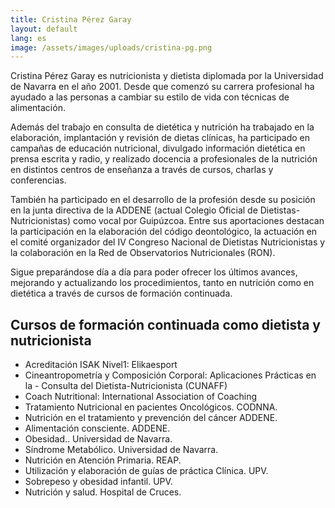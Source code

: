 ```yaml
---
title: Cristina Pérez Garay
layout: default
lang: es
image: /assets/images/uploads/cristina-pg.png
---
```


Cristina Pérez Garay es nutricionista y dietista diplomada por la Universidad de Navarra en el año 2001.
Desde que comenzó su carrera profesional ha ayudado a las personas a cambiar su estilo de vida con técnicas de alimentación.

Además del trabajo en consulta de dietética y nutrición ha trabajado en la elaboración, implantación y revisión de dietas clínicas, ha participado en campañas de educación nutricional, divulgado información dietética en prensa escrita y radio, y realizado docencia a profesionales de la nutrición en distintos centros de enseñanza a través de cursos, charlas y conferencias.

También ha participado en el desarrollo de la profesión desde su posición en la junta directiva de la ADDENE (actual Colegio Oficial de Dietistas-Nutricionistas) como vocal por Guipúzcoa. Entre sus aportaciones destacan la participación en la elaboración del código deontológico, la actuación en el comité organizador del IV Congreso Nacional de Dietistas Nutricionistas y la colaboración en la Red de Observatorios Nutricionales (RON).

Sigue preparándose día a día para poder ofrecer los últimos avances, mejorando y actualizando los procedimientos, tanto en nutrición como en dietética a través de cursos de formación continuada.

## Cursos de formación continuada como dietista y nutricionista

- Acreditación ISAK Nivel1: Elikaesport
- Cineantropometría y Composición Corporal: Aplicaciones Prácticas en la - Consulta del Dietista-Nutricionista (CUNAFF)
- Coach Nutritional: International Association of Coaching
- Tratamiento Nutricional en pacientes Oncológicos. CODNNA.
- Nutrición en el tratamiento y prevención del cáncer ADDENE.
- Alimentación consciente. ADDENE.
- Obesidad.. Universidad de Navarra.
- Síndrome Metabólico. Universidad de Navarra.
- Nutrición en Atención Primaria. REAP.
- Utilización y elaboración de guías de práctica Clínica. UPV.
- Sobrepeso y obesidad infantil. UPV.
- Nutrición y salud. Hospital de Cruces.
